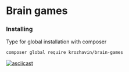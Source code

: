 # Brain games

### Installing

Type for global installation with composer
```
composer global require krozhavin/brain-games
```

[![asciicast](https://asciinema.org/a/Y4JoVGNJxGjzRRmP5RBTlhm8X.svg)](https://asciinema.org/a/Y4JoVGNJxGjzRRmP5RBTlhm8X)